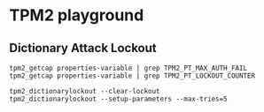 # TPM2 playground

## Dictionary Attack Lockout

```
tpm2_getcap properties-variable | grep TPM2_PT_MAX_AUTH_FAIL
tpm2_getcap properties-variable | grep TPM2_PT_LOCKOUT_COUNTER
```

```
tpm2_dictionarylockout --clear-lockout
tpm2_dictionarylockout --setup-parameters --max-tries=5
```
